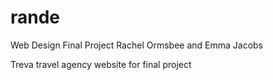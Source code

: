 # rande
Web Design Final Project
Rachel Ormsbee and Emma Jacobs

Treva travel agency website for final project
